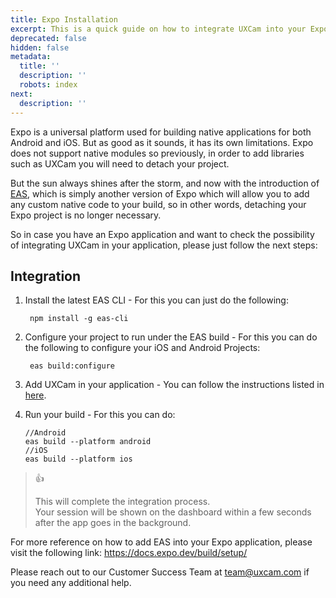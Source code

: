 ```yaml
---
title: Expo Installation
excerpt: This is a quick guide on how to integrate UXCam into your Expo application.
deprecated: false
hidden: false
metadata:
  title: ''
  description: ''
  robots: index
next:
  description: ''
---
```

Expo is a universal platform used for building native applications for both Android and iOS. But as good as it sounds, it has its own limitations. Expo does not support native modules so previously, in order to add libraries such as UXCam you will need to detach your project. 

But the sun always shines after the storm, and now with the introduction of [EAS](https://expo.dev/eas), which is simply another version of Expo which will allow you to add any custom native code to your build, so in other words, detaching your Expo project is no longer necessary. 

So in case you have an Expo application and want to check the possibility of integrating UXCam in your application, please just follow the next steps: 

## Integration

1. Install the latest EAS CLI - For this you can just do the following:
   <pre><code class="language-java"> npm install -g eas-cli
   </code></pre>

2. Configure your project to run under the EAS build - For this you can do the following to configure your iOS and Android Projects: 
   <pre><code class="language-java"> eas build:configure 
   </code></pre>

3. Add UXCam in your application - You can follow the instructions listed in [here](https://developer.uxcam.com/docs/react-native).

4. Run your build - For this you can do: 
   <pre><code class="language-java">//Android 
   eas build --platform android 
   //iOS 
   eas build --platform ios
   </code></pre>

> 👍 
> 
> This will complete the integration process.  
> Your session will be shown on the dashboard within a few seconds after the app goes in the background.

For more reference on how to add EAS into your Expo application, please visit the following link: <https://docs.expo.dev/build/setup/>

Please reach out to our Customer Success Team at [team@uxcam.com](mailto:team@uxcam.com) if you need any additional help.